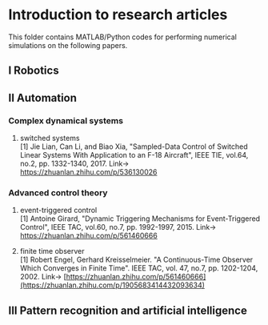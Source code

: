 # Introduction to research articles

This folder contains MATLAB/Python codes for performing numerical simulations on the following papers. 

## I Robotics

## II Automation
### Complex dynamical systems
1. switched systems<br>
[1] Jie Lian, Can Li, and Biao Xia, "Sampled-Data Control of Switched Linear Systems With Application to an F-18 Aircraft", IEEE TIE, vol.64, no.2, pp. 1332-1340, 2017.
Link-> https://zhuanlan.zhihu.com/p/536130026  

### Advanced control theory
1. event-triggered control <br>
[1] Antoine Girard, "Dynamic Triggering Mechanisms for Event-Triggered Control", IEEE TAC, vol.60, no.7, pp. 1992-1997, 2015.
Link-> https://zhuanlan.zhihu.com/p/561460666

2. finite time observer  
[1] Robert Engel, Gerhard Kreisselmeier. "A Continuous-Time Observer Which Converges in Finite Time". IEEE TAC, vol. 47, no.7, pp. 1202-1204, 2002.
Link-> [https://zhuanlan.zhihu.com/p/561460666](https://zhuanlan.zhihu.com/p/1905683414432093634)

## III Pattern recognition and artificial intelligence



